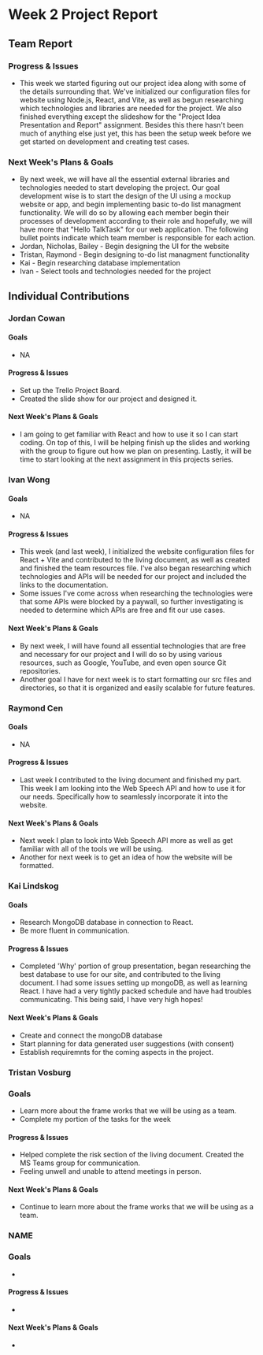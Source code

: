 # Week 2 Project Report

## Team Report
### Progress & Issues
* This week we started figuring out our project idea along with some of the details surrounding that. We've initialized our configuration files for website using Node.js, React, and Vite, as well as begun researching which technologies and libraries are needed for the project. We also finished everything except the slideshow for the "Project Idea Presentation and Report" assignment. Besides this there hasn't been much of anything else just yet, this has been the setup week before we get started on development and creating test cases.
### Next Week's Plans & Goals
* By next week, we will have all the essential external libraries and technologies needed to start developing the project. Our goal development wise is to start the design of the UI using a mockup website or app, and begin implementing basic to-do list managment functionality. We will do so by allowing each member begin their processes of development according to their role and hopefully, we will have more that "Hello TalkTask" for our web application. The following bullet points indicate which team member is responsible for each action.
* Jordan, Nicholas, Bailey - Begin designing the UI for the website
* Tristan, Raymond - Begin designing to-do list managment functionality
* Kai - Begin researching database implementation
* Ivan - Select tools and technologies needed for the project

## Individual Contributions

### Jordan Cowan
#### Goals
* NA
#### Progress & Issues
* Set up the Trello Project Board.
* Created the slide show for our project and designed it.
#### Next Week's Plans & Goals
* I am going to get familiar with React and how to use it so I can start coding. On top of this, I will be helping finish up the slides and working with the group to figure out how we plan on presenting. Lastly, it will be time to start looking at the next assignment in this projects series.

### Ivan Wong
#### Goals
* NA
#### Progress & Issues
* This week (and last week), I initialized the website configuration files for React + Vite and contributed to the living document, as well as created and finished the team resources file. I've also began researching which technologies and APIs will be needed for our project and included the links to the documentation.
* Some issues I've come across when researching the technologies were that some APIs were blocked by a paywall, so further investigating is needed to determine which APIs are free and fit our use cases.
#### Next Week's Plans & Goals
* By next week, I will have found all essential technologies that are free and necessary for our project and I will do so by using various resources, such as Google, YouTube, and even open source Git repositories.
* Another goal I have for next week is to start formatting our src files and directories, so that it is organized and easily scalable for future features.

### Raymond Cen
#### Goals
* NA
#### Progress & Issues
* Last week I contributed to the living document and finished my part. This week I am looking into the Web Speech API and how to use it for our needs. Specifically how to seamlessly incorporate it into the website.
#### Next Week's Plans & Goals
* Next week I plan to look into Web Speech API more as well as get familiar with all of the tools we will be using.
* Another for next week is to get an idea of how the website will be formatted.

### Kai Lindskog
#### Goals
* Research MongoDB database in connection to React.
* Be more fluent in communication.
#### Progress & Issues
* Completed 'Why' portion of group presentation, began researching the best database to use for our site, and contributed to the living document. I had some issues setting up mongoDB, as well as learning React. I have had a very tightly packed schedule and have had troubles communicating. This being said, I have very high hopes!
#### Next Week's Plans & Goals
* Create and connect the mongoDB database
* Start planning for data generated user suggestions (with consent)
* Establish requiremnts for the coming aspects in the project.

### Tristan Vosburg
### Goals
* Learn more about the frame works that we will be using as a team.
* Complete my portion of the tasks for the week
#### Progress & Issues
* Helped complete the risk section of the living document.  Created the MS Teams group for communication.
* Feeling unwell and unable to attend meetings in person.
#### Next Week's Plans & Goals
* Continue to learn more about the frame works that we will be using as a team.

### NAME
### Goals
* 
#### Progress & Issues
* 
#### Next Week's Plans & Goals
* 

